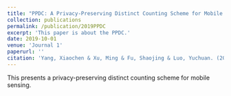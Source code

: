 ```yaml
---
title: "PPDC: A Privacy-Preserving Distinct Counting Scheme for Mobile Sensing"
collection: publications
permalink: /publication/2019PPDC
excerpt: 'This paper is about the PPDC.'
date: 2019-10-01
venue: 'Journal 1'
paperurl: ''
citation: 'Yang, Xiaochen & Xu, Ming & Fu, Shaojing & Luo, Yuchuan. (2019). PPDC: A Privacy-Preserving Distinct Counting Scheme for Mobile Sensing. Applied Sciences. 9. 3695. 10.3390/app9183695.'
---
```

This presents a privacy-preserving distinct counting scheme for mobile sensing.

<!-- [Download paper here](http://academicpages.github.io/files/paper1.pdf) -->

<!-- Recommended citation: Yang, Xiaochen & Xu, Ming & Fu, Shaojing & Luo, Yuchuan. (2019). PPDC: A Privacy-Preserving Distinct Counting Scheme for Mobile Sensing. Applied Sciences. 9. 3695. 10.3390/app9183695. -->